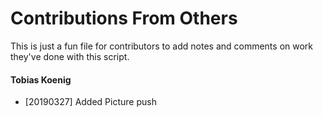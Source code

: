 # Contributions From Others
This is just a fun file for contributors to add notes and comments on work they've done with this script.

#### Tobias Koenig
- [20190327] Added Picture push
